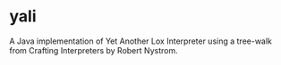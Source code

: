 # yali
A Java implementation of Yet Another Lox Interpreter using a tree-walk from Crafting Interpreters by Robert Nystrom.
